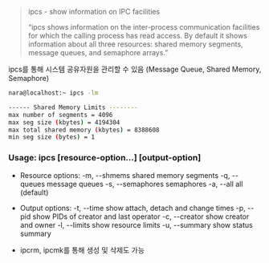> ipcs - show information on IPC facilities
> 
> “ipcs shows information on the inter-process communication facilities for which the calling process has read access. By default it shows information about all three resources: shared memory segments, message queues, and semaphore arrays.”

ipcs를 통해 시스템 공유자원을 관리할 수 있음 (Message Queue, Shared Memory, Semaphore)
```bash
nara@localhost:~ ipcs -lm

------ Shared Memory Limits --------
max number of segments = 4096
max seg size (kbytes) = 4194304
max total shared memory (kbytes) = 8388608
min seg size (bytes) = 1
```

### Usage: ipcs \[resource-option…\] \[output-option\]
- Resource options: 
  -m, --shmems shared memory segments 
  -q, --queues message queues 
  -s, --semaphores semaphores 
  -a, --all all (default)
- Output options: 
  -t, --time show attach, detach and change times 
  -p, --pid show PIDs of creator and last operator 
  -c, --creator show creator and owner 
  -l, --limits show resource limits 
  -u, --summary show status summary

- ipcrm, ipcmk를 통해 생성 및 삭제도 가능